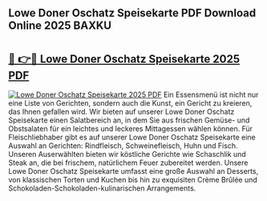 ## Lowe Doner Oschatz Speisekarte PDF Download Online 2025 BAXKU

# <h2><a href="http://gc8hgg.nevu.top/?p=Lowe+Doner+Oschatz+Speisekarte">🔗 👉🔴 Lowe Doner Oschatz Speisekarte 2025 PDF</a></h2>

[![Lowe Doner Oschatz Speisekarte 2025 PDF](https://i.imgur.com/dBaPXMq.png)](http://gc8hgg.nevu.top/?p=Lowe+Doner+Oschatz+Speisekarte)
Ein Essensmenü ist nicht nur eine Liste von Gerichten, sondern auch die Kunst, ein Gericht zu kreieren, das Ihnen gefallen wird. Wir bieten auf unserer Lowe Doner Oschatz Speisekarte einen Salatbereich an, in dem Sie aus frischen Gemüse- und Obstsalaten für ein leichtes und leckeres Mittagessen wählen können. Für Fleischliebhaber gibt es auf unserer Lowe Doner Oschatz Speisekarte eine Auswahl an Gerichten: Rindfleisch, Schweinefleisch, Huhn und Fisch. Unseren Auserwählten bieten wir köstliche Gerichte wie Schaschlik und Steak an, die bei frischem, natürlichem Feuer zubereitet werden. Unsere Lowe Doner Oschatz Speisekarte umfasst eine große Auswahl an Desserts, von klassischen Torten und Kuchen bis hin zu exquisiten Crème Brûlée und Schokoladen-Schokoladen-kulinarischen Arrangements.

